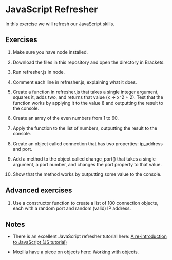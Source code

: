 # JavaScript Refresher
In this exercise we will refresh our JavaScript skills.

## Exercises
1. Make sure you have node installed.

1. Download the files in this repository and open the directory in Brackets.

1. Run refresher.js in node.

1. Comment each line in refresher.js, explaining what it does.

1. Create a function in refresher.js that takes a single integer argument, squares it, adds two, and returns that value (x -> x^2 + 2). Test that the function works by applying it to the value 8 and outputting the result to the console.

1. Create an array of the even numbers from 1 to 60.

1. Apply the function  to the list of numbers, outputting the result to the console.

1. Create an object called connection that has two properties: ip_address and port.

1. Add a method to the object called change_port() that takes a single argument, a port number, and changes the port property to that value.

1. Show that the method works by outputting some value to the console.

## Advanced exercises

1. Use a constructor function to create a list of 100 connection objects, each with a random port and random (valid) IP address.

## Notes

- There is an excellent JavaScript refresher tutorial here: [A re-introduction to JavaScript (JS tutorial)](https://developer.mozilla.org/en-US/docs/Web/JavaScript/A_re-introduction_to_JavaScript)

- Mozilla have a piece on objects here: [Working with objects](https://developer.mozilla.org/en-US/docs/Web/JavaScript/Guide/Working_with_Objects).
